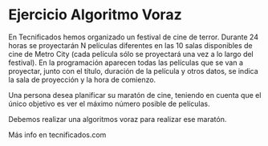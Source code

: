 # Ejercicio Algoritmo Voraz
En Tecnificados hemos organizado un festival de cine de terror. Durante 24 horas se proyectarán N películas diferentes en las 10 salas disponibles de cine de Metro City (cada película sólo se proyectará una vez a lo largo del festival). En la programación aparecen todas las películas que se van a proyectar, junto con el título, duración de la película y otros datos, se indica la sala de proyección y la hora de comienzo.



Una persona desea planificar su maratón de cine, teniendo en cuenta que el único objetivo es ver el máximo número posible de películas. 



Debemos realizar una algoritmos voraz para realizar ese maratón.

Más info en tecnificados.com
